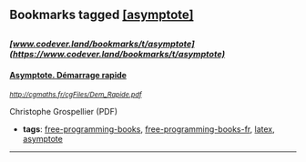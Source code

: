 ## Bookmarks tagged [[asymptote]](https://www.codever.land/search?q=[asymptote])

_<sup><sup>[www.codever.land/bookmarks/t/asymptote](https://www.codever.land/bookmarks/t/asymptote)</sup></sup>_
---
#### [Asymptote. Démarrage rapide](http://cgmaths.fr/cgFiles/Dem_Rapide.pdf)
_<sup>http://cgmaths.fr/cgFiles/Dem_Rapide.pdf</sup>_

Christophe Grospellier (PDF)
* **tags**: [free-programming-books](../tagged/free-programming-books.md), [free-programming-books-fr](../tagged/free-programming-books-fr.md), [latex](../tagged/latex.md), [asymptote](../tagged/asymptote.md)
---

